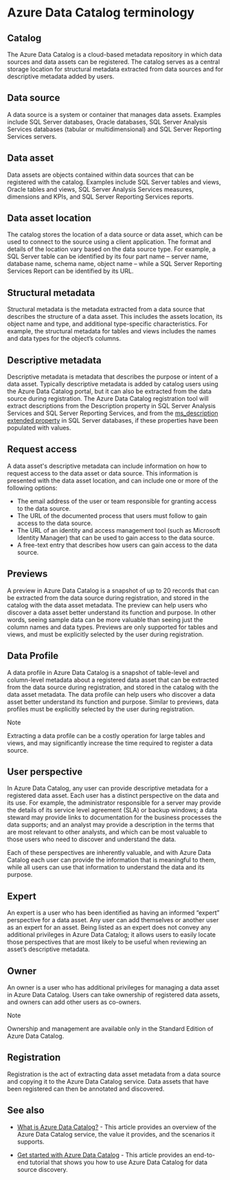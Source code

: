 <properties
   pageTitle="Azure Data Catalog terminology"
   description="An introduction to concepts and terms used in Azure Data Catalog documentation."
   services="data-catalog"
   documentationCenter=""
   authors="steelanddata"
   manager="NA"
   editor=""
   tags=""/>

<tags
   ms.service="data-catalog"
   ms.devlang="NA"
   ms.topic="article"
   ms.tgt_pltfrm="NA"
   ms.workload="data-catalog"
   ms.date="11/20/2015"
   ms.author="maroche"/>

# Azure Data Catalog terminology
## Catalog
The Azure Data Catalog is a cloud-based metadata repository in which data sources and data assets can be registered. The catalog serves as a central storage location for structural metadata extracted from data sources and for descriptive metadata added by users.

## Data source
A data source is a system or container that manages data assets. Examples include SQL Server databases, Oracle databases, SQL Server Analysis Services databases (tabular or multidimensional) and SQL Server Reporting Services servers.

## Data asset
Data assets are objects contained within data sources that can be registered with the catalog. Examples include SQL Server tables and views, Oracle tables and views, SQL Server Analysis Services measures, dimensions and KPIs, and SQL Server Reporting Services reports.

## Data asset location
The catalog stores the location of a data source or data asset, which can be used to connect to the source using a client application. The format and details of the location vary based on the data source type. For example, a SQL Server table can be identified by its four part name – server name, database name, schema name, object name – while a SQL Server Reporting Services Report can be identified by its URL.

## Structural metadata
Structural metadata is the metadata extracted from a data source that describes the structure of a data asset. This includes the assets location, its object name and type, and additional type-specific characteristics. For example, the structural metadata for tables and views includes the names and data types for the object’s columns.

## Descriptive metadata
Descriptive metadata is metadata that describes the purpose or intent of a data asset. Typically descriptive metadata is added by catalog users using the Azure Data Catalog portal, but it can also be extracted from the data source during registration. The Azure Data Catalog registration tool will extract descriptions from the Description property in SQL Server Analysis Services and SQL Server Reporting Services, and from the [ms_description extended property](https://technet.microsoft.com/library/ms190243.aspx) in SQL Server databases, if these properties have been populated with values.

## Request access
A data asset's descriptive metadata can include information on how to request access to the data asset or data source. This information is presented with the data asset location, and can include one or more of the following options:

* The email address of the user or team responsible for granting access to the data source.
* The URL of the documented process that users must follow to gain access to the data source.
* The URL of an identity and access management tool (such as Microsoft Identity Manager) that can be used to gain access to the data source.
* A free-text entry that describes how users can gain access to the data source.

## Previews
A preview in Azure Data Catalog is a snapshot of up to 20 records that can be extracted from the data source during registration, and stored in the catalog with the data asset metadata. The preview can help users who discover a data asset better understand its function and purpose. In other words, seeing sample data can be more valuable than seeing just the column names and data types.
Previews are only supported for tables and views, and must be explicitly selected by the user during registration.

## Data Profile
A data profile in Azure Data Catalog is a snapshot of table-level and column-level metadata about a registered data asset that can be extracted from the data source during registration, and stored in the catalog with the data asset metadata. The data profile can help users who discover a data asset better understand its function and purpose. Similar to previews, data profiles must be explicitly selected by the user during registration.

> [!NOTE]
> Extracting a data profile can be a costly operation for large tables and views, and may significantly increase the time required to register a data source.
> 
> 
## User perspective
In Azure Data Catalog, any user can provide descriptive metadata for a registered data asset. Each user has a distinct perspective on the data and its use. For example, the administrator responsible for a server may provide the details of its service level agreement (SLA) or backup windows; a data steward may provide links to documentation for the business processes the data supports; and an analyst may provide a description in the terms that are most relevant to other analysts, and which can be most valuable to those users who need to discover and understand the data.

Each of these perspectives are inherently valuable, and with Azure Data Catalog each user can provide the information that is meaningful to them, while all users can use that information to understand the data and its purpose.

## Expert
An expert is a user who has been identified as having an informed “expert” perspective for a data asset. Any user can add themselves or another user as an expert for an asset. Being listed as an expert does not convey any additional privileges in Azure Data Catalog; it allows users to easily locate those perspectives that are most likely to be useful when reviewing an asset’s descriptive metadata.

## Owner
An owner is a user who has additional privileges for managing a data asset in Azure Data Catalog. Users can take ownership of registered data assets, and owners can add other users as co-owners.

> [!NOTE]
> Ownership and management are available only in the Standard Edition of Azure Data Catalog.
> 
> 
## Registration
Registration is the act of extracting data asset metadata from a data source and copying it to the Azure Data Catalog service. Data assets that have been registered can then be annotated and discovered.

## See also
* [What is Azure Data Catalog?](data-catalog-what-is-data-catalog.md) - This article provides an overview of the Azure Data Catalog service, the value it provides, and the scenarios it supports.

* [Get started with Azure Data Catalog](data-catalog-get-started.md) - This article provides an end-to-end tutorial that shows you how to use Azure Data Catalog for data source discovery.  



